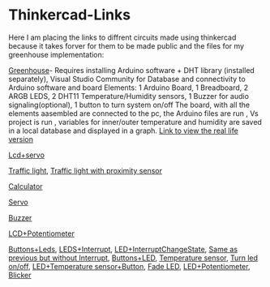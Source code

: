 # Thinkercad-Links

Here I am placing the links to diffrent circuits made using thinkercad because it takes forver for them to be made public and the files for my greenhouse implementation:

[Greenhouse](https://www.tinkercad.com/things/6IxP3cWvge4-proiect-final-greenhouse?sharecode=UawIRMTviVokUZv8FgkEiO1RFVXesUR3jB1sdHFyyuE)-
Requires installing Arduino software + DHT library (installed separately), Visual Studio Community for Database and connectivity to Arduino software and board
Elements: 1 Arduino Board, 1 Breadboard, 2 ARGB LEDS, 2 DHT11 Temperature/Humidity sensors, 1 Buzzer for audio signaling(optional), 1 button to turn system on/off
The board, with all the elements aasembled are connected to the pc, the Arduino files are run , Vs project is run , variables for inner/outer temperature and humidity are saved in a local database and displayed in a graph. [Link to view the real life version](https://drive.google.com/drive/folders/181WOmEZt49zJPl_hiwuNk7d-9yfB5rIl)

[Lcd+servo](https://www.tinkercad.com/things/fRGaK5RV21D-lab4-ex-4?sharecode=SQ6cnt_6YBNsA2hAanazR-Suy3CHCCL76CLhh2VV35w)

[Traffic light](https://www.tinkercad.com/things/5rxckdhcXjW-traffic-light?sharecode=PkQdTTB27kssFqn5dxaCwkk2IpLzfcDUiTYNT5aht4I),
[Traffic light with proximity sensor](https://www.tinkercad.com/things/3wmVlg5As0u-lab-5-semafor-cu-senzor-de-proximitate?sharecode=mwpyhG6NDPNLzHslOXN_YbGy8j3IAciq-YegUjxQy20)

[Calculator](https://www.tinkercad.com/things/byW2qD7AvZe-lab4-calculator?sharecode=fkjAb1MWlSAn6XCkCtVsLStLgyGFR-R3b7xD_VdiSwA)

[Servo](https://www.tinkercad.com/things/3CcLbARfkVa-lab4-ex-3)

[Buzzer](https://www.tinkercad.com/things/6KEYEHGL5Y0-lab4-ex-2)

[LCD+Potentiometer](https://www.tinkercad.com/things/juuG3dFSEj7-lab4-ex-1)

[Buttons+Leds](https://www.tinkercad.com/things/cVYytJ671bS-lab2-ex-4?sharecode=UM4OSx9NyI_nU1hK019Ad4eyfVoFdXFFqtvZDstzW8o),
[LEDS+Interrupt](https://www.tinkercad.com/things/dRT8j3gVYYO-lab3-ex-3?sharecode=-WN3CkYfxY6mrjDV7noGRmlPdYUPJhBaSnOKJ925egM),
[LED+InterruptChangeState](https://www.tinkercad.com/things/d21MQbOxrHt-copy-of-lab3-ex1-cu-intreruperi?sharecode=XmpdVwsQwfJX-OFbI7G6O959AvUqB0tisGVkH9YN3nQ),
[Same as previous but without Interrupt](https://www.tinkercad.com/things/1HOOPo77o3d-lab3-ex1-fara-intreruperi?sharecode=k3L0jol10T-8HbZf5jRtzHXgdE0IH6vdH6hjST4yh_g),
[Buttons+LED](https://www.tinkercad.com/things/4bROJ93blU4-lab2-ex2?sharecode=Uadb_a5iuuQ2nPaxnkaC-Sw3mivzLWYUPMu4czH6X34),
[Temperature sensor](https://www.tinkercad.com/things/ctYViqgGYnS-lab1-ex3?sharecode=QqqtXSNdFcElqYuRf-ZISI6A_y-qbtjwaltAJPeA88o),
[Turn led on/off](https://www.tinkercad.com/things/8TwoWnzg85Z-lab1-ex2?sharecode=diKcOhvBx7cIhmYCt9LfbB5PVGl2GSjTbh-FNBKNGXA),
[LED+Temperature sensor+Button](https://www.tinkercad.com/things/4Fen7ILr70W-12-fara-lcd1-senzor),
[Fade LED](https://www.tinkercad.com/things/gex5ZqbA9Dh-lab-2-ex-1?sharecode=k6Z0lL_yMC6VBp66MVOCg1VYrzon-gddNjOMOR5Es2Y),
[LED+Potentiometer](https://www.tinkercad.com/things/7BLPeDOBtwy-lab2-ex-3?sharecode=Xj31zmge-n1hsyAkvAhIdGyu1MExf_qaTFhRP8xbN2c),
[Blicker](https://www.tinkercad.com/things/1tzE6S5M5kq-lab1-blinker?sharecode=r_bhyuF0J96Y6ISqsP-lNRvzsM_GX26kl7Es87-PAos)




